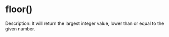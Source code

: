 # floor()

Description: It will return the largest integer value, lower than or equal to the given number.
